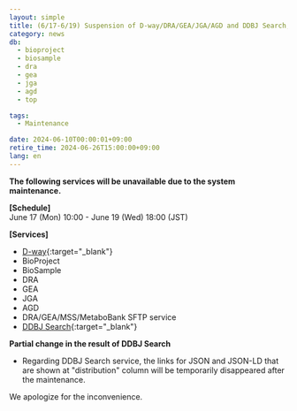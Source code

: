 ```yaml
---
layout: simple
title: (6/17-6/19) Suspension of D-way/DRA/GEA/JGA/AGD and DDBJ Search; Temporal change in the search result on DDBJ Search
category: news
db:
  - bioproject
  - biosample
  - dra
  - gea
  - jga
  - agd
  - top

tags:
  - Maintenance

date: 2024-06-10T00:00:01+09:00
retire_time: 2024-06-26T15:00:00+09:00
lang: en
---
```

   
**The following services will be unavailable due to the system maintenance.**

**[Schedule]**  
June 17 (Mon) 10:00 - June 19 (Wed) 18:00 (JST)

**[Services]** 
- [D-way](https://ddbj.nig.ac.jp/D-way){:target="_blank"}
- BioProject
- BioSample
- DRA
- GEA
- JGA
- AGD
- DRA/GEA/MSS/MetaboBank SFTP service
- [DDBJ Search](https://ddbj.nig.ac.jp/search){:target="_blank"}

**Partial change in the result of DDBJ Search**

- Regarding DDBJ Search service, the links for JSON and JSON-LD that are shown at "distribution" column will be temporarily disappeared after the maintenance.

We apologize for the inconvenience.
